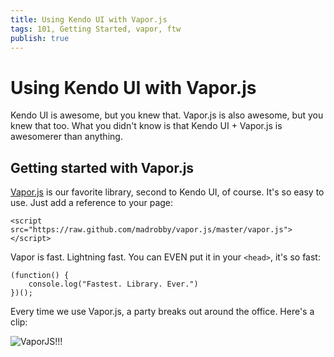 ```yaml
---
title: Using Kendo UI with Vapor.js
tags: 101, Getting Started, vapor, ftw
publish: true
---
```


# Using Kendo UI with Vapor.js

Kendo UI is awesome, but you knew that. Vapor.js is also awesome, but you knew that too. What you didn't know is that Kendo UI + Vapor.js is awesomerer than anything. 

## Getting started with Vapor.js

[Vapor.js](http://vaporjs.com) is our favorite library, second to Kendo UI, of course. It's so easy to use. Just add a reference to your page:

    <script src="https://raw.github.com/madrobby/vapor.js/master/vapor.js"></script>

Vapor is fast. Lightning fast. You can EVEN put it in your `<head>`, it's so fast:

    (function() {
        console.log("Fastest. Library. Ever.") 
    })();

Every time we use Vapor.js, a party breaks out around the office. Here's a clip:

![ VaporJS!!! ](http://www.reactiongifs.com/wp-content/uploads/2012/05/wtrbi1.gif "Vapor.js is teh bubbles")